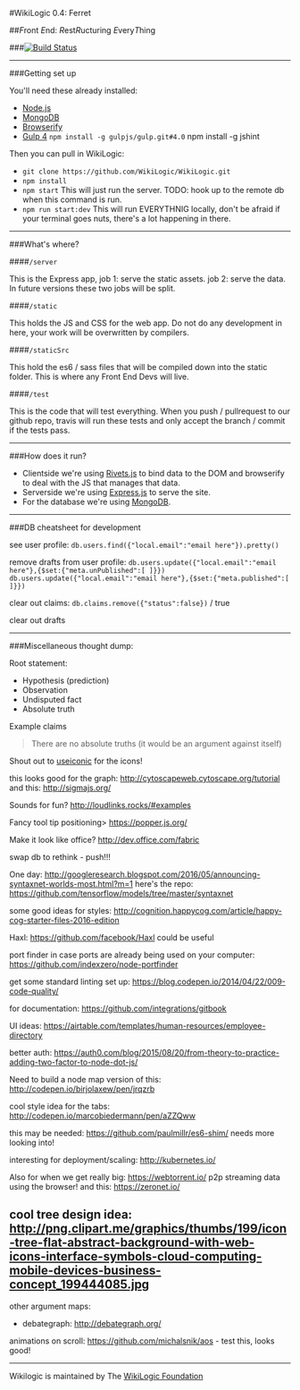 #WikiLogic 0.4: Ferret

##*F*ront *E*nd: *R*est*R*ucturing *E*very*T*hing 

###[![Build Status](https://travis-ci.org/WikiLogic/WikiLogic.svg?branch=master)](https://travis-ci.org/WikiLogic/WikiLogic)

---

###Getting set up

You'll need these already installed:

 - [Node.js](http://nodejs.org/)
 - [MongoDB](http://www.mongodb.org/)
 - [Browserify](http://browserify.org/)
 - [Gulp 4](http://gulpjs.com/) `npm install -g gulpjs/gulp.git#4.0`
 npm install -g jshint

Then you can pull in WikiLogic:

 - `git clone https://github.com/WikiLogic/WikiLogic.git`
 - `npm install`
 - `npm start` This will just run the server. TODO: hook up to the remote db when this command is run. 
 - `npm run start:dev` This will run EVERYTHNIG locally, don't be afraid if your terminal goes nuts, there's a lot happening in there.

---

###What's where?

####`/server `

This is the Express app, job 1: serve the static assets. job 2: serve the data. In future versions these two jobs will be split.

####`/static`

This holds the JS and CSS for the web app. Do not do any development in here, your work will be overwritten by compilers.

####`/staticSrc`

This hold the es6 / sass files that will be compiled down into the static folder. This is where any Front End Devs will live.

####`/test`

This is the code that will test everything. When you push / pullrequest to our github repo, travis will run these tests and only accept the branch / commit if the tests pass.

---

###How does it run?

 - Clientside we're using [Rivets.js](http://rivetsjs.com/) to bind data to the DOM and browserify to deal with the JS that manages that data.
 - Serverside we're using [Express.js](http://expressjs.com/) to serve the site.
 - For the database we're using [MongoDB](https://www.mongodb.com/).

---

###DB cheatsheet for development

see user profile:
`db.users.find({"local.email":"email here"}).pretty()`

remove drafts from user profile:
`db.users.update({"local.email":"email here"},{$set:{"meta.unPublished":[ ]}})`
`db.users.update({"local.email":"email here"},{$set:{"meta.published":[ ]}})`

clear out claims:
`db.claims.remove({"status":false})` / true

clear out drafts

---

###Miscellaneous thought dump:

Root statement:

* Hypothesis (prediction)
* Observation
* Undisputed fact
* Absolute truth

Example claims
>There are no absolute truths
(it would be an argument against itself)

Shout out to [useiconic](https://useiconic.com/open/) for the icons!

this looks good for the graph: http://cytoscapeweb.cytoscape.org/tutorial  
and this: http://sigmajs.org/

Sounds for fun? http://loudlinks.rocks/#examples

Fancy tool tip positioning> https://popper.js.org/

Make it look like office? http://dev.office.com/fabric

swap db to rethink - push!!!

One day: http://googleresearch.blogspot.com/2016/05/announcing-syntaxnet-worlds-most.html?m=1 here's the repo: https://github.com/tensorflow/models/tree/master/syntaxnet

some good ideas for styles: http://cognition.happycog.com/article/happy-cog-starter-files-2016-edition

Haxl: https://github.com/facebook/Haxl could be useful

port finder in case ports are already being used on your computer: https://github.com/indexzero/node-portfinder

get some standard linting set up: https://blog.codepen.io/2014/04/22/009-code-quality/

for documentation: https://github.com/integrations/gitbook

UI ideas: https://airtable.com/templates/human-resources/employee-directory

better auth: https://auth0.com/blog/2015/08/20/from-theory-to-practice-adding-two-factor-to-node-dot-js/

Need to build a node map version of this: http://codepen.io/birjolaxew/pen/jrqzrb

cool style idea for the tabs: http://codepen.io/marcobiedermann/pen/aZZQww

this may be needed: https://github.com/paulmillr/es6-shim/ needs more looking into!

interesting for deployment/scaling: http://kubernetes.io/

Also for when we get really big: https://webtorrent.io/ p2p streaming data using the browser!
and this: https://zeronet.io/

cool tree design idea: http://png.clipart.me/graphics/thumbs/199/icon-tree-flat-abstract-background-with-web-icons-interface-symbols-cloud-computing-mobile-devices-business-concept_199444085.jpg
---

other argument maps:

 - debategraph: http://debategraph.org/

animations on scroll: https://github.com/michalsnik/aos - test this, looks good!

---

Wikilogic is maintained by The [WikiLogic Foundation](http://www.wikilogicfoundation.org/) 

